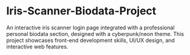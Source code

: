 # Iris-Scanner-Biodata-Project
An interactive iris scanner login page integrated with a professional personal biodata section, designed with a cyberpunk/neon theme. This project showcases front-end development skills, UI/UX design, and interactive web features.
